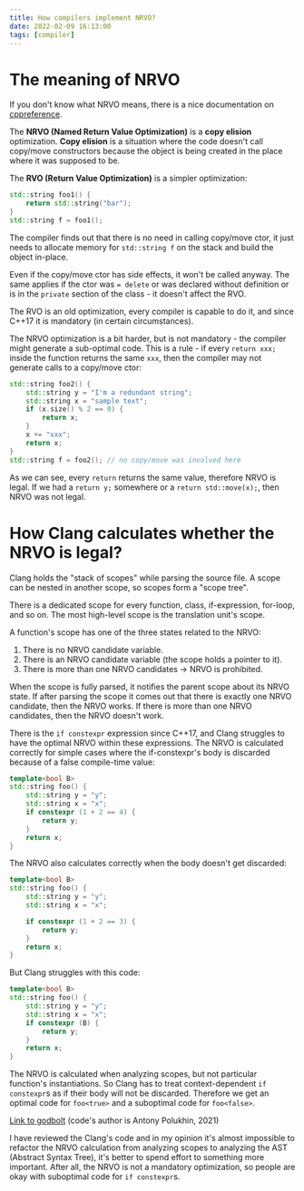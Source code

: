 ```yaml
---
title: How compilers implement NRVO?
date: 2022-02-09 16:13:00
tags: [compiler]
---
```


# The meaning of NRVO

If you don't know what NRVO means, there is a nice documentation on [cppreference](https://en.cppreference.com/w/cpp/language/copy_elision).

The **NRVO (Named Return Value Optimization)** is a **copy elision** optimization.
**Copy elision** is a situation where the code doesn't call copy/move constructors because the object is
being created in the place where it was supposed to be.

The **RVO (Return Value Optimization)** is a simpler optimization:
```c++
std::string foo1() {
    return std::string("bar");
}
std::string f = foo1();
```
The compiler finds out that there is no need in calling copy/move ctor, it just needs to allocate memory for `std::string f` on the stack and build the object in-place.

Even if the copy/move ctor has side effects, it won't be called anyway. The same applies if the ctor was `= delete` or
was declared without definition or is in the `private` section of the class - it doesn't affect the RVO.

The RVO is an old optimization, every compiler is capable to do it, and since C++17 it is mandatory
(in certain circumstances).

The NRVO optimization is a bit harder, but is not mandatory - the compiler might generate a sub-optimal code.
This is a rule - if every `return xxx;` inside the function returns the same `xxx`, then the compiler may
not generate calls to a copy/move ctor:
```c++
std::string foo2() {
    std::string y = "I'm a redundant string";
    std::string x = "sample text";
    if (x.size() % 2 == 0) {
        return x;
    }
    x += "xxx";
    return x;
}
std::string f = foo2(); // no copy/move was involved here
```

As we can see, every `return` returns the same value, therefore NRVO is legal. If we had a `return y;` somewhere or
a `return std::move(x);`, then NRVO was not legal.

# How Clang calculates whether the NRVO is legal?

Clang holds the "stack of scopes" while parsing the source file. A scope can be nested in another scope, so scopes
form a "scope tree".

There is a dedicated scope for every function, class, if-expression, for-loop, and so on. The most high-level scope
is the translation unit's scope.

A function's scope has one of the three states related to the NRVO:
1. There is no NRVO candidate variable.
2. There is an NRVO candidate variable (the scope holds a pointer to it).
3. There is more than one NRVO candidates -> NRVO is prohibited.


When the scope is fully parsed, it notifies the parent scope about its NRVO state.
If after parsing the scope it comes out that there is exactly one NRVO candidate, then the NRVO works.
If there is more than one NRVO candidates, then the NRVO doesn't work.

There is the `if constexpr` expression since C++17, and Clang struggles to have the optimal NRVO within
these expressions.
The NRVO is calculated correctly for simple cases where the if-constexpr's body is discarded because of a false compile-time value:
```c++
template<bool B>
std::string foo() {
    std::string y = "y";
    std::string x = "x";
    if constexpr (1 + 2 == 4) {
        return y;
    }
    return x;
}
```

The NRVO also calculates correctly when the body doesn't get discarded:
```c++
template<bool B>
std::string foo() {
    std::string y = "y";
    std::string x = "x";

    if constexpr (1 + 2 == 3) {
        return y;
    }
    return x;
}
```

But Clang struggles with this code:
```c++
template<bool B>
std::string foo() {
    std::string y = "y";
    std::string x = "x";
    if constexpr (B) {
        return y;
    }
    return x;
}
```
The NRVO is calculated when analyzing scopes, but not particular function's instantiations.
So Clang has to treat context-dependent `if constexpr`s as if their body will not be discarded.
Therefore we get an optimal code for `foo<true>` and a suboptimal code for `foo<false>`.


[Link to godbolt](https://godbolt.org/z/fMfcYf75W) (code's author is Antony Polukhin, 2021)

I have reviewed the Clang's code and in my opinion it's almost impossible to refactor
the NRVO calculation from analyzing scopes to analyzing the AST (Abstract Syntax Tree),
it's better to spend effort to something more important. After all, the NRVO is not a
mandatory optimization, so people are okay with suboptimal code for `if constexpr`s.
